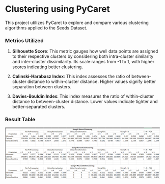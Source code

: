 # Clustering using PyCaret

This project utilizes PyCaret to explore and compare various clustering algorithms applied to the Seeds Dataset.

### Metrics Utilized

1. **Silhouette Score**: This metric gauges how well data points are assigned to their respective clusters by considering both intra-cluster similarity and inter-cluster dissimilarity. Its scale ranges from -1 to 1, with higher scores indicating better clustering.

2. **Calinski-Harabasz Index**: This index assesses the ratio of between-cluster distance to within-cluster distance. Higher values signify better separation between clusters.

3. **Davies-Bouldin Index**: This index measures the ratio of within-cluster distance to between-cluster distance. Lower values indicate tighter and better-separated clusters.     
         
### Result Table
![clustering-results](https://github.com/suvir1711/Predictive-Analysis-Clustering/blob/main/102117209_clustering.png)
